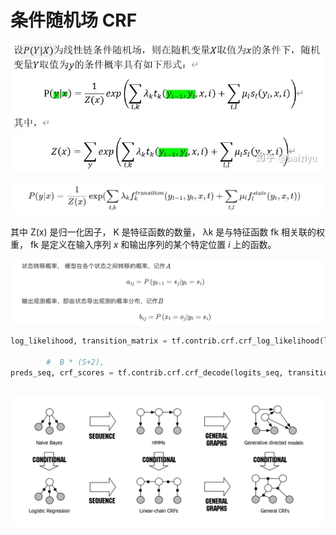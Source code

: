 # 条件随机场 CRF

![img](./assets/v2-df921363ad92958df76328a400dc7647_1440w.webp)

![image-20240311161445293](./assets/image-20240311161445293.png)

其中 Z(x) 是归一化因子， K 是特征函数的数量， λk 是与特征函数 fk 相关联的权重， fk 是定义在输入序列 *x* 和输出序列的某个特定位置 *i* 上的函数。

![截屏2024-03-28 下午5.07.14](./assets/%E6%88%AA%E5%B1%8F2024-03-28%20%E4%B8%8B%E5%8D%885.07.14.png)

```python
log_likelihood, transition_matrix = tf.contrib.crf.crf_log_likelihood(logits_seq, self.outputs_seq, inputs_seq_len) # B * (S+2) * V, B * (S+2), B

		#  B * (S+2), 
preds_seq, crf_scores = tf.contrib.crf.crf_decode(logits_seq, transition_matrix, inputs_seq_len) 
				
```


  	

[![img](./assets/ex_14_5.png)](https://watermelon-1253263790.cos.ap-shanghai.myqcloud.com/ex_14_5.png)